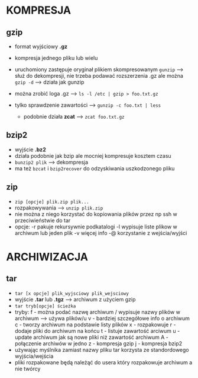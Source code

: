 # KOMPRESJA

## gzip
- format wyjściowy **.gz**
- kompresja jednego pliku lub wielu
- uruchomiony zastępuje oryginał plikiem skompresowanym
`gunzip` --> służ do dekompresji, nie trzeba podawać rozszerzenia .gz ale można
`gzip -d` --> działa jak gunzip

- można zrobić loga .gz --> `ls -l /etc | gzip > foo.txt.gz`
- tylko sprawdzenie zawartości --> `gunzip -c foo.txt | less`
  - podobnie działa **zcat** --> `zcat foo.txt.gz`

## bzip2
- wyjście **.bz2**
- działa podobnie jak bzip ale mocniej kompresuje kosztem czasu
- `bunzip2 plik` --> dekompresja
- ma też `bzcat` i `bzip2recover` do odzyskiwania uszkodzonego pliku

## zip
- `zip [opcje] plik.zip plik...`
- rozpakowywania --> `unzip plik.zip`
- nie można z niego korzystać do kopiowania plików przez np ssh w przeciwieństwie do tar
- opcje:
	-r pakuje rekursywnie podkatalogi
	-l wypisuje liste plikow w archiwum lub jeden plik
	-v więcej info
	-@ korzystanie z wejścia/wyjści

# ARCHIWIZACJA

## tar
- `tar [x opcje] plik_wyjsciowy plik_wejsciowy`
- wyjście **.tar** lub **.tgz** --> archiwum z użyciem gzip
- `tar tryb[opcje] ścieżka`
- tryby:
	f - można podać nazwę archiwum / wypisuje nazwy plików w archiwum --> używa plików/u
	v - bardziej szczegółowe info o archiwum
	c - tworzy archiwum na podstawie listy plików
	x - rozpakowuje
	r - dodaje pliki do archiwum na końcu
	t - listuje zawartość arciwum
	u - update archiwum jak są nowe pliki niż zawartość archiwum
	A - połączenie archiwów w jedno
	z - kompresja gzip
	j - kompresja bzip2
- używając myślnika zamiast nazwy pliku tar korzysta ze standordowego wyjścia/wejścia
- pliki rozpakowane będą należąć do usera który rozpakowuje archiwum a nie twórcy

